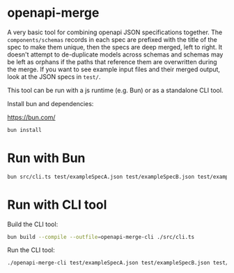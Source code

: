 # openapi-merge

A very basic tool for combining openapi JSON specifications together. The `components/schemas` records in each spec are prefixed with the title of the spec to make them unique, then the specs are deep merged, left to right. It doesn't attempt to de-duplicate models across schemas and schemas may be left as orphans if the paths that reference them are overwritten during the merge. If you want to see example input files and their merged output, look at the JSON specs in `test/`.

This tool can be run with a js runtime (e.g. Bun) or as a standalone CLI tool.


Install bun and dependencies:

https://bun.com/

```bash
bun install
```

# Run with Bun

```bash
bun src/cli.ts test/exampleSpecA.json test/exampleSpecB.json test/exampleSpecC.json > output.json
```

# Run with CLI tool

Build the CLI tool:

```bash
bun build --compile --outfile=openapi-merge-cli ./src/cli.ts
```

Run the CLI tool:

```bash
./openapi-merge-cli test/exampleSpecA.json test/exampleSpecB.json test/exampleSpecC.json > output.json
```


